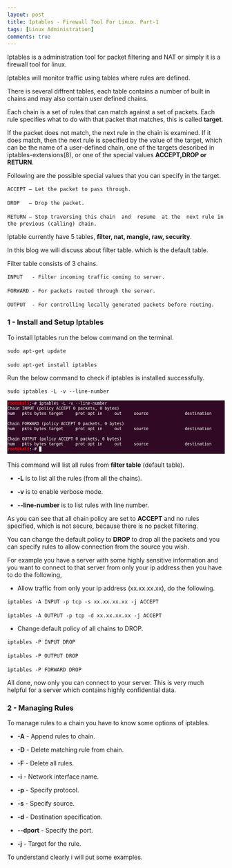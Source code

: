 ```yaml
---
layout: post
title: Iptables - Firewall Tool For Linux. Part-1
tags: [Linux Administration]
comments: true
---
```


Iptables is a administration tool for packet filtering and NAT or simply it is a firewall tool for linux.

Iptables will monitor traffic using tables where rules are defined. 

There is several diffrent tables, each table contains a number of built in chains and may also contain user defined chains.

Each chain is a set of rules that can match against a set of packets. Each rule specifies what to do with that packet that matches, this is called **target**.

If  the packet  does  not  match, the next rule in the chain is examined. If it does match, then the next rule is specified by the value of the target, which  can  be the name of a user-defined chain, one of the targets described in iptables-extensions(8), or one of the special values **ACCEPT,DROP or RETURN**.

Following are the possible special values that you can specify in the target.

~~~
ACCEPT – Let the packet to pass through.

DROP   – Drop the packet.

RETURN – Stop traversing this chain  and  resume  at the  next rule in the previous (calling) chain.
~~~

Iptable currently  have 5 tables, **filter, nat, mangle, raw, security**.
	
In this blog we will discuss about filter table. which is the default table.

Filter table consists of 3 chains.

~~~
INPUT   - Filter incoming traffic coming to server.

FORWARD - For packets routed through the server.

OUTPUT  - For controlling locally generated packets before routing.
~~~

### 1 - Install and Setup Iptables

To install Iptables run the below command on the terminal.

~~~
sudo apt-get update

sudo apt-get install iptables
~~~

Run the below command to check if iptables is installed successfully.

~~~
sudo iptables -L -v --line-number
~~~

![masscan](https://raw.githubusercontent.com/Masscan/masscan.github.io/master/assets/img/iptables-basic.png)

This command will list all rules from **filter table** (default table). 

* **-L** is to list all the rules (from all the chains).

* **-v** is to enable verbose mode.

* **--line-number** is to list rules with line number.

As you can see that all chain policy are set to **ACCEPT** and no rules specified, which is not secure, because there is no packet filtering.

You can change the default policy to **DROP** to drop all the packets and you can specify rules to allow connection from the source you wish.

For example you have a server with some highly sensitive information and you want to connect to that server from only your ip address then you have to do the following,

* Allow traffic from only your ip address (xx.xx.xx.xx), do the following.

~~~
iptables -A INPUT -p tcp -s xx.xx.xx.xx -j ACCEPT

iptables -A OUTPUT -p tcp -d xx.xx.xx.xx -j ACCEPT
~~~

* Change default policy of all chains to DROP.

~~~
iptables -P INPUT DROP

iptables -P OUTPUT DROP

iptables -P FORWARD DROP
~~~

All done, now only you can connect to your server. This is very much helpful for a server which contains highly confidential data.

### 2 - Managing Rules

To manage rules to a chain you have to know some options of iptables.

* **-A** - Append rules to chain.

* **-D** - Delete matching rule from chain.

* **-F** - Delete all rules.

* **-i** - Network interface name.

* **-p** - Specify protocol.

* **-s** - Specify source.

* **-d** - Destination specification.

* **--dport** - Specify the port.

* **-j** - Target for the rule.

To understand clearly i will put some examples.


